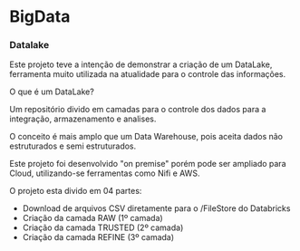 # BigData

### Datalake

Este projeto teve a intenção de demonstrar a criação de um DataLake, ferramenta muito utilizada na atualidade para o controle das informações.

O que é um DataLake?

Um repositório divido em camadas para o controle dos dados para a integração, armazenamento e analises.

O conceito é mais amplo que um Data Warehouse, pois aceita dados não estruturados e semi estruturados.

Este projeto foi desenvolvido "on premise" porém pode ser ampliado para Cloud, utilizando-se ferramentas como Nifi e AWS.


O projeto esta divido em 04 partes:
- Download de arquivos CSV diretamente para o /FileStore do Databricks
- Criação da camada RAW (1º camada)
- Criação da camada TRUSTED (2º camada)
- Criação da camada REFINE (3º camada)



